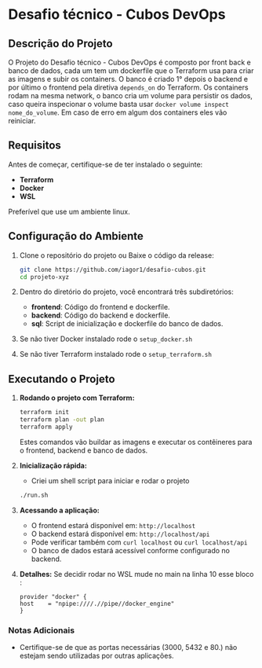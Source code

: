 # Desafio técnico - Cubos DevOps

## Descrição do Projeto

O Projeto do Desafio técnico - Cubos DevOps é composto por front back e banco de
dados, cada um tem um dockerfile que o Terraform usa para criar as imagens e subir 
os containers. O banco é criado 1° depois o backend e por último o frontend pela 
diretiva `depends_on` do Terraform. Os containers rodam na mesma network, o banco 
cria um volume para persistir os dados, caso queira inspecionar o volume basta usar 
`docker volume inspect nome_do_volume`. Em caso de erro em algum dos containers 
eles vão reiniciar.


## Requisitos

Antes de começar, certifique-se de ter instalado o seguinte:

- **Terraform**
- **Docker**
- **WSL**

Preferível que use um ambiente linux.

## Configuração do Ambiente

1. Clone o repositório do projeto ou Baixe o código da release:

    ```bash
    git clone https://github.com/iagor1/desafio-cubos.git
    cd projeto-xyz
    ```

2. Dentro do diretório do projeto, você encontrará três subdiretórios:

    - **frontend**: Código do frontend e dockerfile.
    - **backend**: Código do backend e dockerfile.
    - **sql**: Script de inicialização e dockerfile do banco de dados.

3. Se não tiver Docker instalado rode o `setup_docker.sh`
4. Se não tiver Terraform instalado rode o `setup_terraform.sh`

## Executando o Projeto

1. **Rodando o projeto com Terraform:**

    ```bash
    terraform init
    terraform plan -out plan
    terraform apply
    ```

    Estes comandos vão buildar as imagens e executar os contêineres para o frontend, backend e banco de dados.

2. **Inicialização rápida:** 
    - Criei um shell script para iniciar e rodar o projeto

    ```bash
    ./run.sh
    ```

3. **Acessando a aplicação:**

    - O frontend estará disponível em: `http://localhost`
    - O backend estará disponível em: `http://localhost/api`
    - Pode verificar também com `curl localhost` ou `curl localhost/api`
    - O banco de dados estará acessível conforme configurado no backend.

4. **Detalhes:**
    Se decidir rodar no WSL mude no main na linha 10 esse bloco :
    ```
    provider "docker" {
    host    = "npipe:////.//pipe//docker_engine"
    }
    ```
### Notas Adicionais

- Certifique-se de que as portas necessárias (3000, 5432 e 80.) não estejam sendo utilizadas por outras aplicações.